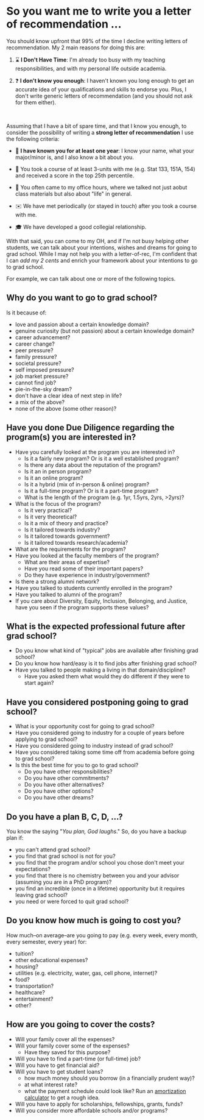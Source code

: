 # So you want me to write you a letter of recommendation ...

You should know upfront that 99% of the time I decline writing letters of 
recommendation. My 2 main reasons for doing this are:

1) :hourglass: __I Don't Have Time__: I'm already too busy with my teaching responsibilities, 
and with my personal life outside academia.

2) :question: __I don't know you enough__: I haven't known you long enough to get an 
accurate idea of your qualifications and skills to endorse you. 
Plus, I don't write generic letters of recommendation (and you should not ask for them either).

<br>

Assuming that I have a bit of spare time, and that I know you enough, to consider the possibility 
of writing a __strong letter of recommendation__ I use the following criteria:

- :calendar: __I have known you for at least one year__: I know your name, what your major/minor is, 
and I also know a bit about you.

- :100: You took a course of at least 3-units with me (e.g. Stat 133, 151A, 154) and received a score in the 
top 25th percentile.

- :book: You often came to my office hours, where we talked not just aobut class materials but also about "life" in general.

- :envelope: We have met periodically (or stayed in touch) after you took a course with me.

- :mortar_board: We have developed a good collegial relationship.


With that said, you can come to my OH, and if I'm not busy helping other
students, we can talk about your intentions, wishes and dreams for 
going to grad school. While I may not help you with a letter-of-rec, 
I'm confident that I can _add my 2 cents_ and enrich your framework
about your intentions to go to grad school.

For example, we can talk about one or more of the following topics.



## Why do you want to go to grad school?

Is it because of:

- love and passion about a certain knowledge domain?
- genuine curiosity (but not passion) about a certain knowledge domain?
- career advancement?
- career change?
- peer pressure?
- family pressure?
- societal pressure?
- self imposed pressure?
- job market pressure?
- cannot find job?
- pie-in-the-sky dream?
- don't have a clear idea of next step in life?
- a mix of the above?
- none of the above (some other reason)?



## Have you done Due Diligence regarding the program(s) you are interested in?

- Have you carefully looked at the program you are interested in?
	+ Is it a fairly new program? Or is it a well established program?
	+ Is there any data about the reputation of the program?
 	+ Is it an in person program?
  	+ Is it an online program?
  	+ Is it a hybrid (mix of in-person & online) program?
  	+ Is it a full-time program? Or is it a part-time program?
  	+ What is the length of the program (e.g. 1yr, 1.5yrs, 2yrs, >2yrs)?
- What is the focus of the program?
	+ Is it very practical?
	+ Is it very theoretical?
	+ Is it a mix of theory and practice?
	+ Is it tailored towards industry?
	+ Is it tailored towards government?
	+ Is it tailored towards research/academia?
- What are the requirements for the program?
- Have you looked at the faculty members of the program?
	+ What are their areas of expertise?
	+ Have you read some of their important papers?
	+ Do they have experience in industry/government?
- Is there a strong alumni network?
- Have you talked to students currently enrolled in the program?
- Have you talked to alumni of the program?
- If you care about Diversity, Equity, Inclusion, Belonging, and Justice, have you seen if the program supports these values? 



## What is the expected professional future after grad school?

- Do you know what kind of "typical" jobs are available after finishing grad school?
- Do you know how hard/easy is it to find jobs after finishing grad school?
- Have you talked to people making a living in that domain/discipline?
	+ Have you asked them what would they do different if they were to start again?



## Have you considered postponing going to grad school?

- What is your opportunity cost for going to grad school?
- Have you considered going to industry for a couple of years before applying to grad school?
- Have you considered going to industry instead of grad school?
- Have you considered taking some time off from academia before going to grad school?
- Is this the best time for you to go to grad school?
	+ Do you have other responsibilities?
	+ Do you have other commitments?
	+ Do you have other alternatives?
	+ Do you have other options?
	+ Do you have other dreams?



## Do you have a plan B, C, D, ...?

You know the saying "_You plan, God laughs_." So, do you have a backup plan if:

- you can't attend grad school?
- you find that grad school is not for you?
- you find that the program and/or school you chose don't meet your expectations?
- you find that there is no chemistry between you and your advisor (assuming you are in a PhD program)?
- you find an incredible (once in a lifetime) opportunity but it requires leaving grad school?
- you need or were forced to quit grad school?


## Do you know how much is going to cost you?
	
How much–on average–are you going to pay (e.g. every week, every month, every semester, every year) for:

- tuition?
- other educational expenses?
- housing?
- utilities (e.g. electricity, water, gas, cell phone, internet)?
- food?
- transportation?
- healthcare?
- entertainment?
- other?



## How are you going to cover the costs?

- Will your family cover all the expenses?
- Will your family cover some of the expenses?
	+ Have they saved for this purpose?
- Will you have to find a part-time (or full-time) job?
- Will you have to get financial aid?
- Will you have to get student loans?
	+ how much money should you borrow (in a financially prudent way)?
	+ at what interest rate?
	+ what the payment schedule could look like? Run an [amortization calculator](https://www.calculator.net/amortization-calculator.html) to get a rough idea.
- Will you have to apply for scholarships, fellowships, grants, funds?
- Will you consider more affordable schools and/or programs?



